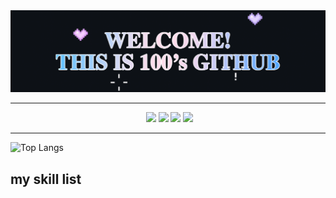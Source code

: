 <div align="center">
  <img src="https://github.com/baezzzi/baezzzi/blob/main/%E1%84%80%E1%85%B5%E1%86%BA%E1%84%92%E1%85%A5%E1%84%87%E1%85%B3.gif">
</div>

***

<div aling="center">
  &nbsp;&nbsp;&nbsp;&nbsp;&nbsp;&nbsp;&nbsp;&nbsp;&nbsp;&nbsp;&nbsp;&nbsp;&nbsp;&nbsp;&nbsp;&nbsp;&nbsp;&nbsp;&nbsp;&nbsp;&nbsp;&nbsp;&nbsp;&nbsp;&nbsp;&nbsp;&nbsp;&nbsp;&nbsp;&nbsp;&nbsp;
  &nbsp;&nbsp;&nbsp;&nbsp;&nbsp;&nbsp;&nbsp;&nbsp;&nbsp;&nbsp;&nbsp;&nbsp;&nbsp;&nbsp;&nbsp;&nbsp;&nbsp;&nbsp;&nbsp;&nbsp;&nbsp;&nbsp;
  <a href="https://velog.io/@mynumber100/series"><img src="https://img.shields.io/badge/mynumberis100.log-20C997?style=flat-square&logo=velog&logoColor=white"/></a>
  <a href="https://www.instagram.com/"><img src="https://img.shields.io/badge/instagram-FF0069?style=flat-square&logo=instagram&logoColor=white" /></a>
  <a href="https://blog.naver.com/xzxxeon"><img src="https://img.shields.io/badge/naver blog-03C75A?style=flat-square&logo=blog&logoColor=white" /></a>
  <a href="https://solved.ac/hannee233"><img src="http://mazassumnida.wtf/api/mini/generate_badge?boj=hannee233&theme=dark" margin-left=1100/></a>
</div>

  
***

![Top Langs](https://github-readme-stats.vercel.app/api/top-langs/?username=baezzzi&layout=compact)
## my skill list

<!--
**baezzzi/baezzzi** is a ✨ _special_ ✨ repository because its `README.md` (this file) appears on your GitHub profile.

Here are some ideas to get you started:

- 🔭 I’m currently working on ...
- 🌱 I’m currently learning ...
- 👯 I’m looking to collaborate on ...
- 🤔 I’m looking for help with ...
- 💬 Ask me about ...
- 📫 How to reach me: ...
- 😄 Pronouns: ...
- ⚡ Fun fact: ...
-->
